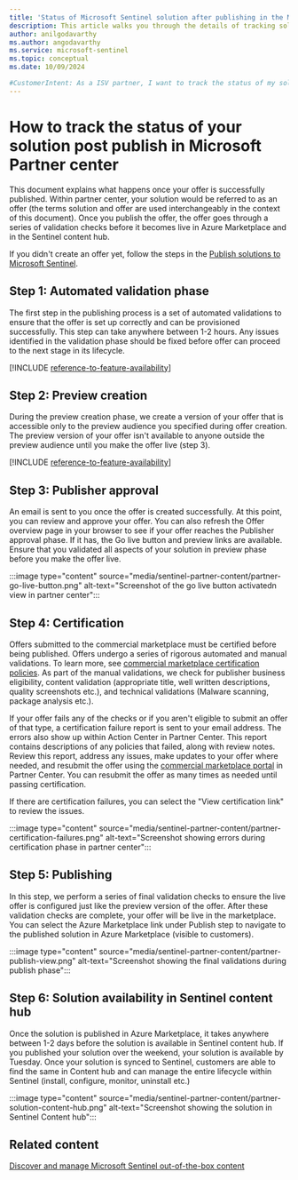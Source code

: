 ```yaml
---
title: 'Status of Microsoft Sentinel solution after publishing in the Microsoft Partner center'
description: This article walks you through the details of tracking solutions post publish in Microsoft Partner center.
author: anilgodavarthy
ms.author: angodavarthy
ms.service: microsoft-sentinel
ms.topic: conceptual 
ms.date: 10/09/2024

#CustomerIntent: As a ISV partner, I want to track the status of my solution so that I can correct any issues and ensure that my solution is available to customers in Azure Marketplace and in Sentinel Content hub.
---
```


# How to track the status of your solution post publish in Microsoft Partner center

This document explains what happens once your offer is successfully published. Within partner center, your solution would be referred to as an offer (the terms solution and offer are used interchangeably in the context of this document). Once you publish the offer, the offer goes through a series of validation checks before it becomes live in Azure Marketplace and in the Sentinel content hub. 


If you didn't create an offer yet, follow the steps in the [Publish solutions to Microsoft Sentinel](publish-sentinel-solutions.md).

## Step 1: Automated validation phase
The first step in the publishing process is a set of automated validations to ensure that the offer is set up correctly and can be provisioned successfully. This step can take anywhere between 1-2 hours. Any issues identified in the validation phase should be fixed before offer can proceed to the next stage in its lifecycle.  

[!INCLUDE [reference-to-feature-availability](includes/partner-action-center-notifications.md)]

## Step 2: Preview creation
During the preview creation phase, we create a version of your offer that is accessible only to the preview audience you specified during offer creation. The preview version of your offer isn't available to anyone outside the preview audience until you make the offer live (step 3). 

[!INCLUDE [reference-to-feature-availability](includes/partner-preview-audience.md)]

## Step 3: Publisher approval
An email is sent to you once the offer is created successfully. At this point, you can review and approve your offer. You can also refresh the Offer overview page in your browser to see if your offer reaches the Publisher approval phase. If it has, the Go live button and preview links are available. Ensure that you validated all aspects of your solution in preview phase before you make the offer live. 

:::image type="content" source="media/sentinel-partner-content/partner-go-live-button.png" alt-text="Screenshot of the go live button activatedn view in partner center":::  

## Step 4: Certification
Offers submitted to the commercial marketplace must be certified before being published. Offers undergo a series of rigorous automated and manual validations. To learn more, see [commercial marketplace certification policies](/legal/marketplace/certification-policies). As part of the manual validations, we check for publisher business eligibility, content validation (appropriate title, well written descriptions, quality screenshots etc.), and technical validations (Malware scanning, package analysis etc.).

If your offer fails any of the checks or if you aren't eligible to submit an offer of that type, a certification failure report is sent to your email address. The errors also show up within Action Center in Partner Center. This report contains descriptions of any policies that failed, along with review notes. Review this report, address any issues, make updates to your offer where needed, and resubmit the offer using the [commercial marketplace portal](https://go.microsoft.com/fwlink/?linkid=2165935) in Partner Center. You can resubmit the offer as many times as needed until passing certification.

If there are certification failures, you can select the "View certification link" to review the issues.

:::image type="content" source="media/sentinel-partner-content/partner-certification-failures.png" alt-text="Screenshot showing errors during certification phase in partner center":::  

## Step 5: Publishing
In this step, we perform a series of final validation checks to ensure the live offer is configured just like the preview version of the offer. After these validation checks are complete, your offer will be live in the marketplace. You can select the Azure Marketplace link under Publish step to navigate to the published solution in Azure Marketplace (visible to customers).

:::image type="content" source="media/sentinel-partner-content/partner-publish-view.png" alt-text="Screenshot showing the final validations during publish phase":::  

## Step 6: Solution availability in Sentinel content hub
Once the solution is published in Azure Marketplace, it takes anywhere between 1-2 days before the solution is available in Sentinel content hub. If you published your solution over the weekend, your solution is available by Tuesday. Once your solution is synced to Sentinel, customers are able to find the same in Content hub and can manage the entire lifecycle within Sentinel (install, configure, monitor, uninstall etc.)

:::image type="content" source="media/sentinel-partner-content/partner-solution-content-hub.png" alt-text="Screenshot showing the solution in Sentinel Content hub":::  

## Related content

[Discover and manage Microsoft Sentinel out-of-the-box content](https://learn.microsoft.com/en-us/azure/sentinel/sentinel-solutions-deploy?tabs=azure-portal#discover-content)